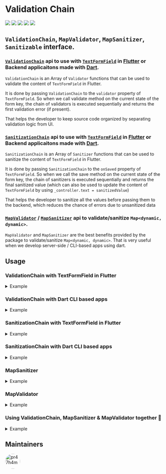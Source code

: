 # Validation Chain
![](https://img.shields.io/pub/v/validation_chain.svg)
![](https://img.shields.io/pub/points/validation_chain?color=2E8B57&label=pub%20points)
![](https://img.shields.io/github/workflow/status/pr47h4m/validation_chain/Dart)
![](https://img.shields.io/github/stars/pr47h4m/validation_chain.svg?style=flat&logo=github&colorB=deeppink&label=stars)
![](https://img.shields.io/badge/license-MIT-purple.svg)

## `ValidationChain`, `MapValidator`, `MapSanitizer`, `Sanitizable` interface.

### [`ValidationChain`](#validationchain-with-textformfield-in-flutter) api to use with [`TextFormField`](https://api.flutter.dev/flutter/material/TextFormField-class.html) in [Flutter](https://flutter.dev) or Backend applicaitons made with [Dart](https://dart.dev).

`ValidationChain` is an Array of `Validator` functions that can be used to validate the content of `TextFormField` in Flutter.

It is done by passing `ValidationChain` to the `validator` property of `TextFormField`. So when we call validate method on the current state of the form key, the chain of validators is executed sequentially and returns the first validation error (if present).

That helps the developer to keep source code organized by separating validation logic from UI.

### [`SanitizationChain`](#sanitizationchain-with-textformfield-in-flutter) api to use with [`TextFormField`](https://api.flutter.dev/flutter/material/TextFormField-class.html) in [Flutter](https://flutter.dev) or Backend applicaitons made with [Dart](https://dart.dev).

`SanitizationChain` is an Array of `Sanitizer` functions that can be used to sanitize the content of `TextFormField` in Flutter.

It is done by passing `SanitizationChain` to the `onSaved` property of `TextFormField`. So when we call the save method on the current state of the form key, the chain of sanitizers is executed sequentially and returns the final sanitized value (which can also be used to update the content of `TextFormField` by using `_controller.text = sanitizedValue`) 

That helps the developer to sanitize all the values before passing them to the backend, which reduces the chance of errors due to unsanitized data

### [`MapValidator`](#mapvalidator) / [`MapSanitizer`](#mapsanitizer) api to validate/sanitize `Map<dynamic, dynamic>`.

`MapValidator` and `MapSanitizer` are the best benefits provided by the package to validate/sanitize `Map<dynamic, dynamic>`. That is very useful when we develop server-side / CLI-based apps using dart.

## Usage

### ValidationChain with TextFormField in Flutter

<details>
<summary>
Example
</summary>

```dart
import 'package:flutter/material.dart';
import 'package:validation_chain/validation_chain.dart';

void main() {
  runApp(App());
}

class App extends StatelessWidget {
  App({super.key});

  final _formKey = GlobalKey<FormState>();

  @override
  Widget build(BuildContext context) {
    return MaterialApp(
      home: Scaffold(
        appBar: AppBar(
          title: const Text('Validation Chain Example'),
        ),
        body: Column(
          mainAxisAlignment: MainAxisAlignment.center,
          children: [
            Form(
              key: _formKey,
              child: TextFormField(
                decoration: const InputDecoration(labelText: 'Name'),
                validator: ValidationChain(
                  [compulsory, tooShort, tooLong],
                ).validate,
              ),
            ),
            const SizedBox(height: 32),
            ElevatedButton(
              child: const Text('Validate'),
              onPressed: () {
                _formKey.currentState!.validate();
              },
            ),
          ],
        ),
      ),
    );
  }

  /* -----Utility functions----- */

  String? compulsory(String? value) {
    return (value?.isEmpty ?? true) ? 'Required' : null;
  }

  String? tooShort(String? value) {
    return value != null && value.length < 5 ? 'Too Short' : null;
  }

  String? tooLong(String? value) {
    return value != null && value.length > 10 ? 'Too Long' : null;
  }
}
```

</details>

### ValidationChain with Dart CLI based apps

<details>
<summary>
Example
</summary>

```dart
import 'package:validation_chain/validation_chain.dart';

void main() {
  const validationChain = ValidationChain(
    [compulsory, tooShort, tooLong],
  );

  validationChain.validate('');            // 'Required'
  validationChain.validate('Hey');         // 'Too Short'
  validationChain.validate('Hello');       // null
  validationChain.validate('Hello World'); // 'Too Long'
}

/* -----Utility functions----- */

String? compulsory(String? value) {
  return (value?.isEmpty ?? true) ? 'Required' : null;
}

String? tooShort(String? value) {
  return value != null && value.length < 5 ? 'Too Short' : null;
}

String? tooLong(String? value) {
  return value != null && value.length > 10 ? 'Too Long' : null;
}
```

</details>

### SanitizationChain with TextFormField in Flutter

<details>
<summary>
Example
</summary>

```dart
import 'package:flutter/material.dart';
import 'package:validation_chain/validation_chain.dart';

void main() {
  runApp(App());
}

class App extends StatelessWidget {
  App({super.key});

  final _formKey = GlobalKey<FormState>();
  final _email = TextEditingController(text: '    YourEmail@Example.com    ');

  @override
  Widget build(BuildContext context) {
    return MaterialApp(
      home: Scaffold(
        appBar: AppBar(
          title: const Text('Sanitization Chain Example'),
        ),
        body: Column(
          mainAxisAlignment: MainAxisAlignment.center,
          children: [
            Form(
              key: _formKey,
              child: TextFormField(
                controller: _email,
                decoration: const InputDecoration(labelText: 'Email'),
                onSaved: (value) {
                  _email.text = SanitizerChain(
                        [trim, lowerCase],
                      ).sanitize(value) ??
                      '';
                },
              ),
            ),
            const SizedBox(height: 32),
            ElevatedButton(
              child: const Text('Sanitize'),
              onPressed: () {
                _formKey.currentState!.save();
              },
            ),
          ],
        ),
      ),
    );
  }

  /* -----Utility functions----- */

  String? trim(String? value) {
    return value?.trim();
  }

  String? lowerCase(String? value) {
    return value?.toLowerCase();
  }
}
```

</details>

### SanitizationChain with Dart CLI based apps

<details>
<summary>
Example
</summary>

```dart
import 'package:validation_chain/validation_chain.dart';

void main() {
  const sanitizationChain = SanitizationChain([
    trim,
    lowerCase,
  ]);

  sanitizationChain.sanitize('   YourName@Example.com   '); // 'yourname@example.com'
}

/* -----Utility functions----- */

String? trim(String? value) {
  return value?.trim();
}

String? lowerCase(String? value) {
  return value?.toLowerCase();
}
```

</details>

### MapSanitizer

<details>
<summary>
Example
</summary>

```dart
import 'package:validation_chain/validation_chain.dart';

void main() {
  final payload = <String, dynamic>{
    'email': '   YourName@Example.com   ',
    'password': ' 123456 ',
  };

  final mapSanitizers = <dynamic, List<Sanitizer>>{
    'email': [trim, lowerCase],
    'password': [trim],
  };

  MapSanitizer(mapSanitizers).sanitize(
    payload,
  ); // {'email': 'yourname@example.com', 'password': '123456'}
}

/* -----Utility functions----- */

String? trim(String? value) {
  return value?.trim();
}

String? lowerCase(String? value) {
  return value?.toLowerCase();
}
```

</details>

### MapValidator

<details>
<summary>
Example
</summary>

```dart
import 'package:validation_chain/validation_chain.dart';

void main() {
  final payload = <String, dynamic>{
    'email': null,
    'password': '1234',
  };

  final mapValidators = <dynamic, List<Validator>>{
    'email': [compulsory],
    'password': [compulsory, tooShort],
  };

  MapValidator(mapValidators).validate(payload);    // Required
  MapValidator(mapValidators).rawValidate(payload); // [{'field': 'email', 'errors': ['Required']}, {'field': 'password', 'errors': ['Too Short']}]
}

/* -----Utility functions----- */

String? compulsory(String? value) {
  return (value?.isEmpty ?? true) ? 'Required' : null;
}

String? tooShort(String? value) {
  return value != null && value.length < 5 ? 'Too Short' : null;
}

String? tooLong(String? value) {
  return value != null && value.length > 10 ? 'Too Long' : null;
}
```

</details>

### Using ValidationChain, MapSanitizer & MapValidator together 🚀

<details>
<summary>
Example
</summary>

```dart
import 'package:validation_chain/validation_chain.dart';

void main() {
  // example of using ValidationChain
  const validationChain = ValidationChain([
    compulsory,
    tooShort,
    tooLong,
  ]);

  validationChain.validate('');            // 'Required'
  validationChain.validate('Hey');         // 'Too Short'
  validationChain.validate('Hello');       // null
  validationChain.validate('Hello World'); // 'Too Long'

  // example of using MapSanitizer & MapValidator & ValidationChain
  final payload = <String, dynamic>{
    'email': '   YourName@Example.com   ',
    'password': ' 123456 ',
  };

  final mapSanitizers = <dynamic, List<Sanitizer>>{
    'email': [trim, lowerCase],
    'password': [trim],
  };

  MapSanitizer(mapSanitizers).sanitize(
    payload,
  ); // {'email': 'yourname@example.com', 'password': '123456'}

  final mapValidators = <dynamic, List<Validator>>{
    'email': [compulsory],
    'password': [validationChain.validate], // you can also pass pre created ValidationChain like this, Note: ValidationChain.validate returns the first error in the chain and does not test next validators in the chain
  };

  MapValidator(mapValidators).validate(payload); // null
  payload['email'] = null;                       // intentionally making email null
  MapValidator(mapValidators).validate(payload); // Required
  payload['password'] = '1234';
  MapValidator(mapValidators).rawValidate(payload)?.map((e) => e.toJson()); // ({'field': 'email','errors': ['Required']}, {'field': 'password', 'errors': ['Too Short']})
}

/* -----Utility functions----- */

String? compulsory(String? value) {
  return (value?.isEmpty ?? true) ? 'Required' : null;
}

String? tooShort(String? value) {
  return value != null && value.length < 5 ? 'Too Short' : null;
}

String? tooLong(String? value) {
  return value != null && value.length > 10 ? 'Too Long' : null;
}

String? trim(String? value) {
  return value?.trim();
}

String? lowerCase(String? value) {
  return value?.toLowerCase();
}
```

</details>

## Maintainers

[<img height="48px" width="48px" src="https://avatars.githubusercontent.com/u/56750378?v=4" alt="pr47h4m" title="Pratham Jaiswal" style="border-radius: 48px"/>](https://github.com/pr47h4m)